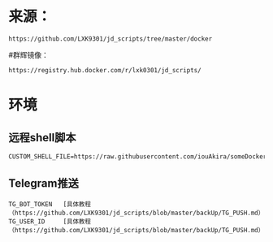 # 来源：
````
https://github.com/LXK9301/jd_scripts/tree/master/docker
````


#群辉镜像：
````
https://registry.hub.docker.com/r/lxk0301/jd_scripts/
````


# 环境
## 远程shell脚本
````
CUSTOM_SHELL_FILE=https://raw.githubusercontent.com/iouAkira/someDockerfile/master/jd_scripts/shell_script_mod.sh
````

## Telegram推送
````
TG_BOT_TOKEN   [具体教程（https://github.com/LXK9301/jd_scripts/blob/master/backUp/TG_PUSH.md）
TG_USER_ID     [具体教程（https://github.com/LXK9301/jd_scripts/blob/master/backUp/TG_PUSH.md）
````
